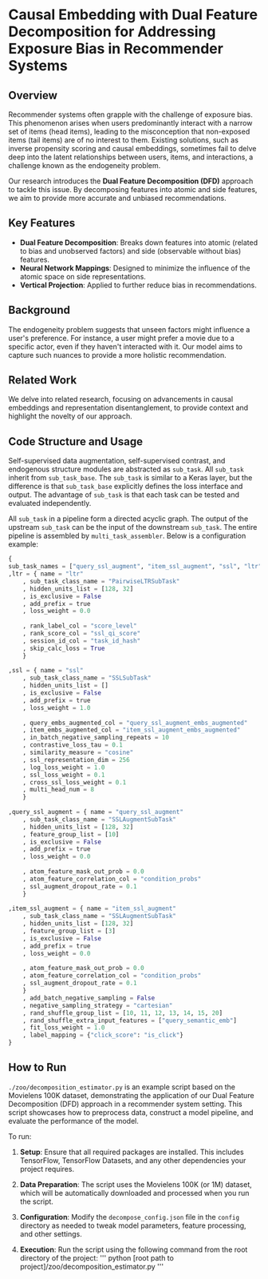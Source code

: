 # Causal Embedding with Dual Feature Decomposition for Addressing Exposure Bias in Recommender Systems

## Overview
Recommender systems often grapple with the challenge of exposure bias. This phenomenon arises when users predominantly interact with a narrow set of items (head items), leading to the misconception that non-exposed items (tail items) are of no interest to them. Existing solutions, such as inverse propensity scoring and causal embeddings, sometimes fail to delve deep into the latent relationships between users, items, and interactions, a challenge known as the endogeneity problem.

Our research introduces the **Dual Feature Decomposition (DFD)** approach to tackle this issue. By decomposing features into atomic and side features, we aim to provide more accurate and unbiased recommendations.

## Key Features
- **Dual Feature Decomposition**: Breaks down features into atomic (related to bias and unobserved factors) and side (observable without bias) features.
- **Neural Network Mappings**: Designed to minimize the influence of the atomic space on side representations.
- **Vertical Projection**: Applied to further reduce bias in recommendations.

## Background
The endogeneity problem suggests that unseen factors might influence a user's preference. For instance, a user might prefer a movie due to a specific actor, even if they haven't interacted with it. Our model aims to capture such nuances to provide a more holistic recommendation.

## Related Work
We delve into related research, focusing on advancements in causal embeddings and representation disentanglement, to provide context and highlight the novelty of our approach.

## Code Structure and Usage
Self-supervised data augmentation, self-supervised contrast, and endogenous structure modules are abstracted as `sub_task`. All `sub_task` inherit from `sub_task_base`. The `sub_task` is similar to a Keras layer, but the difference is that `sub_task_base` explicitly defines the loss interface and output. The advantage of `sub_task` is that each task can be tested and evaluated independently.

All `sub_task` in a pipeline form a directed acyclic graph. The output of the upstream `sub_task` can be the input of the downstream `sub_task`. The entire pipeline is assembled by `multi_task_assembler`. Below is a configuration example:

```python
{
sub_task_names = ["query_ssl_augment", "item_ssl_augment", "ssl", "ltr"]
,ltr = { name = "ltr"
    , sub_task_class_name = "PairwiseLTRSubTask"
    , hidden_units_list = [128, 32]
    , is_exclusive = False
    , add_prefix = true
    , loss_weight = 0.0
    
    , rank_label_col = "score_level"
    , rank_score_col = "ssl_qi_score"
    , session_id_col = "task_id_hash"
    , skip_calc_loss = True
    }
    
,ssl = { name = "ssl"
    , sub_task_class_name = "SSLSubTask"
    , hidden_units_list = []
    , is_exclusive = False
    , add_prefix = true
    , loss_weight = 1.0
    
    , query_embs_augmented_col = "query_ssl_augment_embs_augmented"
    , item_embs_augmented_col = "item_ssl_augment_embs_augmented"
    , in_batch_negative_sampling_repeats = 10
    , contrastive_loss_tau = 0.1
    , similarity_measure = "cosine"
    , ssl_representation_dim = 256
    , log_loss_weight = 1.0
    , ssl_loss_weight = 0.1
    , cross_ssl_loss_weight = 0.1
    , multi_head_num = 8
    }
    
,query_ssl_augment = { name = "query_ssl_augment"
    , sub_task_class_name = "SSLAugmentSubTask"
    , hidden_units_list = [128, 32]
    , feature_group_list = [10]
    , is_exclusive = False
    , add_prefix = true
    , loss_weight = 0.0
    
    , atom_feature_mask_out_prob = 0.0
    , atom_feature_correlation_col = "condition_probs"
    , ssl_augment_dropout_rate = 0.1
    }
    
,item_ssl_augment = { name = "item_ssl_augment"
    , sub_task_class_name = "SSLAugmentSubTask"
    , hidden_units_list = [128, 32]      
    , feature_group_list = [3]
    , is_exclusive = False
    , add_prefix = true
    , loss_weight = 0.0
    
    , atom_feature_mask_out_prob = 0.0
    , atom_feature_correlation_col = "condition_probs"
    , ssl_augment_dropout_rate = 0.1
    }
    , add_batch_negative_sampling = False
    , negative_sampling_strategy = "cartesian"
    , rand_shuffle_group_list = [10, 11, 12, 13, 14, 15, 20]
    , rand_shuffle_extra_input_features = ["query_semantic_emb"]  
    , fit_loss_weight = 1.0
    , label_mapping = {"click_score": "is_click"}
}
```

## How to Run 
`./zoo/decomposition_estimator.py` is an example script based on the Movielens 100K dataset, demonstrating the application of our Dual Feature Decomposition (DFD) approach in a recommender system setting. This script showcases how to preprocess data, construct a model pipeline, and evaluate the performance of the model. 

To run:

1. **Setup**: Ensure that all required packages are installed. This includes TensorFlow, TensorFlow Datasets, and any other dependencies your project requires.

2. **Data Preparation**: The script uses the Movielens 100K (or 1M) dataset, which will be automatically downloaded and processed when you run the script.

3. **Configuration**: Modify the `decompose_config.json` file in the `config` directory as needed to tweak model parameters, feature processing, and other settings.

4. **Execution**: Run the script using the following command from the root directory of the project:
'''
python [root path to project]/zoo/decomposition_estimator.py
'''


